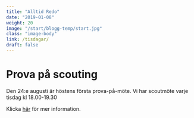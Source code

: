 ```yaml
---
title: "Alltid Redo"
date: "2019-01-08"
weight: 20
image: "/start/blogg-temp/start.jpg"
class: "image-body"
link: /tisdagar/
draft: false
---
```

# Prova på scouting

Den 24:e augusti är höstens första prova-på-möte. Vi har scoutmöte varje tisdag kl 18.00-19.30

Klicka [här](/tisdagar/) för mer information.
